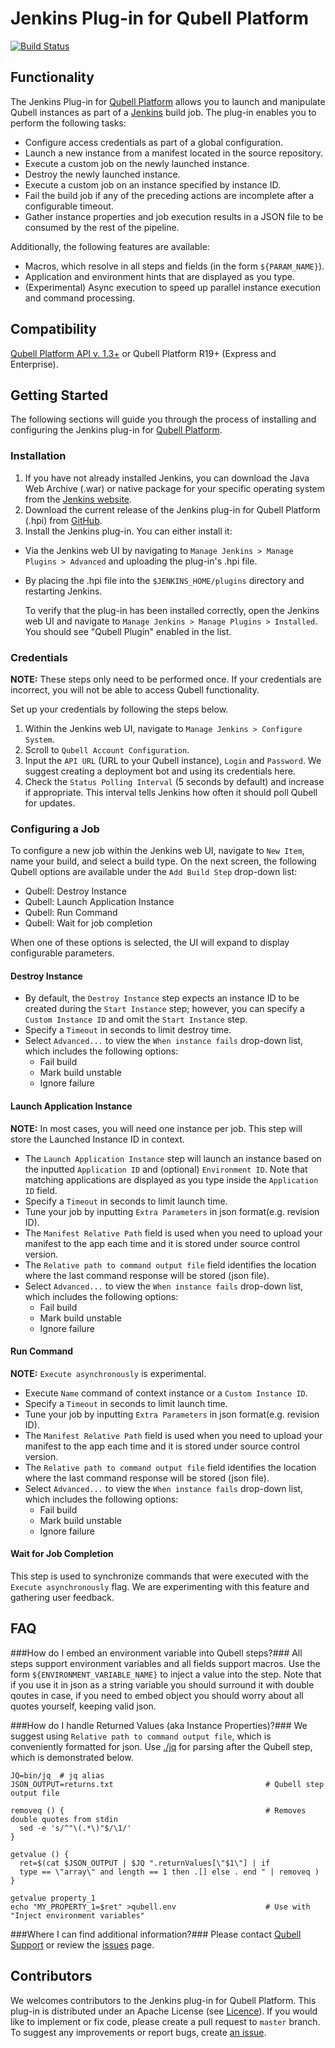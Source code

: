Jenkins Plug-in for Qubell Platform
===================================

[![Build Status](https://travis-ci.org/qubell/contrib-jenkins-qubell-plugin.png?branch=master)](https://travis-ci.org/qubell/contrib-jenkins-qubell-plugin)

Functionality
-------------

The Jenkins Plug-in for [Qubell Platform](http://qubell.com) allows you to launch and manipulate Qubell instances as part of a [Jenkins](http://jenkins-ci.org/) build job.
The plug-in enables you to perform the following tasks:

* Configure access credentials as part of a global configuration.
* Launch a new instance from a manifest located in the source repository.
* Execute a custom job on the newly launched instance.
* Destroy the newly launched instance.
* Execute a custom job on an instance specified by instance ID.
* Fail the build job if any of the preceding actions are incomplete after a configurable timeout.
* Gather instance properties and job execution results in a JSON file to be consumed by the rest of the pipeline.

Additionally, the following features are available: 

* Macros, which resolve in all steps and fields (in the form `${PARAM_NAME}`).
* Application and environment hints that are displayed as you type.
* (Experimental) Async execution to speed up parallel instance execution and command processing.

Compatibility
-------------

[Qubell Platform API v. 1.3+](http://docs.qubell.com/api/contents.html) or Qubell Platform R19+ (Express and Enterprise).

Getting Started
---------------

The following sections will guide you through the process of installing and configuring the Jenkins plug-in
for [Qubell Platform](http://qubell.com).

### Installation ###

1. If you have not already installed Jenkins, you can download the Java Web Archive (.war) or native package
for your specific operating system from the [Jenkins website](http://jenkins-ci.org/).
2. Download the current release of the Jenkins plug-in for Qubell Platform (.hpi) from [GitHub](https://github.com/qubell/contrib-jenkins-qubell-plugin/releases).
3. Install the Jenkins plug-in. You can either install it:
  * Via the Jenkins web UI by navigating to `Manage Jenkins > Manage Plugins > Advanced` and uploading the plug-in's .hpi file.
  * By placing the .hpi file into the `$JENKINS_HOME/plugins` directory and restarting Jenkins.

    To verify that the plug-in has been installed correctly, open the Jenkins web UI and navigate to `Manage Jenkins > Manage Plugins > Installed`.
You should see "Qubell Plugin" enabled in the list.

### Credentials ###

**NOTE:** These steps only need to be performed once. If your credentials are incorrect, you will not be able to access Qubell functionality.

Set up your credentials by following the steps below.

1. Within the Jenkins web UI, navigate to `Manage Jenkins > Configure System`.
2. Scroll to `Qubell Account Configuration`.
3. Input the `API URL` (URL to your Qubell instance), `Login` and `Password`. We suggest creating a deployment bot and using its credentials here.
4. Check the `Status Polling Interval` (5 seconds by default) and increase if appropriate. This interval tells Jenkins how often it should poll
Qubell for updates.
  
### Configuring a Job ###

To configure a new job within the Jenkins web UI, navigate to `New Item`, name your build, and select a build type. On the next screen, the following Qubell options are 
available under the `Add Build Step` drop-down list:
  
  * Qubell: Destroy Instance
  * Qubell: Launch Application Instance
  * Qubell: Run Command
  * Qubell: Wait for job completion
  
When one of these options is selected, the UI will expand to display configurable parameters.

#### Destroy Instance ####

  * By default, the `Destroy Instance` step expects an instance ID to be created during the `Start Instance` step; however, you can specify a `Custom Instance ID` 
and omit the `Start Instance` step.
  * Specify a `Timeout` in seconds to limit destroy time.
  * Select `Advanced...` to view the `When instance fails` drop-down list, which includes the following options:
    * Fail build
    * Mark build unstable
    * Ignore failure

#### Launch Application Instance ####

**NOTE:** In most cases, you will need one instance per job. This step will store the Launched Instance ID in context.

  * The `Launch Application Instance` step will launch an instance based on the inputted `Application ID` and (optional) `Environment ID`. Note that matching applications 
  are displayed as you type inside the `Application ID` field.
  * Specify a `Timeout` in seconds to limit launch time.
  * Tune your job by inputting `Extra Parameters` in json format(e.g. revision ID).
  * The `Manifest Relative Path` field is used when you need to upload your manifest to the app each time and it is stored under source control version.
  * The `Relative path to command output file` field identifies the location where the last command response will be stored (json file).
  * Select `Advanced...` to view the `When instance fails` drop-down list, which includes the following options:
    * Fail build
    * Mark build unstable
    * Ignore failure

#### Run Command ####

**NOTE:** `Execute asynchronously` is experimental. 

  * Execute `Name` command of context instance or a `Custom Instance ID`.
  * Specify a `Timeout` in seconds to limit launch time.
  * Tune your job by inputting `Extra Parameters` in json format(e.g. revision ID).
  * The `Manifest Relative Path` field is used when you need to upload your manifest to the app each time and it is stored under source control version.
  * The `Relative path to command output file` field identifies the location where the last command response will be stored (json file).
  * Select `Advanced...` to view the `When instance fails` drop-down list, which includes the following options:
    * Fail build
    * Mark build unstable
    * Ignore failure

#### Wait for Job Completion ####

This step is used to synchronize commands that were executed with the `Execute asynchronously` flag. We are experimenting with this feature and gathering user feedback.

FAQ
---

###How do I embed an environment variable into Qubell steps?###
All steps support environment variables and all fields support macros. Use the form `${ENVIRONMENT_VARIABLE_NAME}` to inject a value into the step. 
Note that if you use it in json as a string variable you should surround it with double qoutes in case, if you need to embed object you should worry about 
all quotes yourself, keeping valid json.

###How do I handle Returned Values (aka Instance Properties)?###
We suggest using `Relative path to command output file`, which is conveniently formatted for json. Use [./jq](http://stedolan.github.io/jq/) for parsing after 
the Qubell step, which is demonstrated below. 


    JQ=bin/jq  # jq alias
    JSON_OUTPUT=returns.txt                                  # Qubell step output file
    
    removeq () {                                             # Removes double quotes from stdin
      sed -e 's/^"\(.*\)"$/\1/'
    }

    getvalue () {
      ret=$(cat $JSON_OUTPUT | $JQ ".returnValues[\"$1\"] | if 
      type == \"array\" and length == 1 then .[] else . end " | removeq )
    }

    getvalue property_1
    echo "MY_PROPERTY_1=$ret" >qubell.env                    # Use with "Inject environment variables"


###Where I can find additional information?###
Please contact [Qubell Support](https://qubell.zendesk.com/hc/en-us) or review the [issues](https://github.com/qubell/contrib-jenkins-qubell-plugin/issues) page.

Contributors
------------

We welcomes contributors to the Jenkins plug-in for Qubell Platform. This plug-in is distributed under an Apache License (see [Licence](LICENSE)). If you would 
like to implement or fix code, please create a pull request to `master` branch. To suggest any improvements or report bugs, create [an issue](https://github.com/qubell/contrib-jenkins-qubell-plugin/issues/new).
